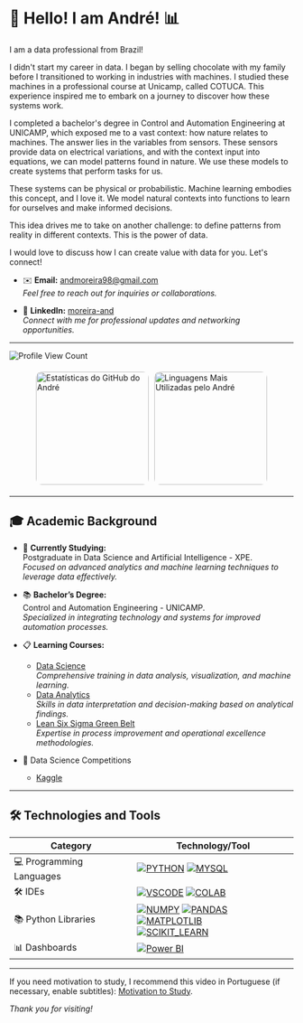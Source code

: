 # 👋 Hello! I am André! 📊

I am a data professional from Brazil!

I didn't start my career in data. I began by selling chocolate with my family before I transitioned to working in industries with machines. I studied these machines in a professional course at Unicamp, called COTUCA. This experience inspired me to embark on a journey to discover how these systems work. 

I completed a bachelor's degree in Control and Automation Engineering at UNICAMP, which exposed me to a vast context: how nature relates to machines. The answer lies in the variables from sensors. These sensors provide data on electrical variations, and with the context input into equations, we can model patterns found in nature. We use these models to create systems that perform tasks for us.

These systems can be physical or probabilistic. Machine learning embodies this concept, and I love it. We model natural contexts into functions to learn for ourselves and make informed decisions.

This idea drives me to take on another challenge: to define patterns from reality in different contexts. This is the power of data.

I would love to discuss how I can create value with data for you. Let's connect!

- ✉️ **Email:** [andmoreira98@gmail.com](mailto:andmoreira98@gmail.com)  
  *Feel free to reach out for inquiries or collaborations.*
  
- 🔗 **LinkedIn:** [moreira-and](https://www.linkedin.com/in/moreira-and)  
  *Connect with me for professional updates and networking opportunities.*

---

![Profile View Count](https://komarev.com/ghpvc/?username=moreira-and&theme=dracula)  

<div style="display: flex; justify-content: center; align-items: flex-start; margin: 20px 0;">
  <img src="https://github-readme-stats.vercel.app/api?username=moreira-and&show_icons=true&theme=dracula&rank_icon=github" alt="Estatísticas do GitHub do André" style="height: 200px; border-radius: 10px; margin-right: 10px;"/>
  <img src="https://github-readme-stats.vercel.app/api/top-langs/?username=moreira-and&theme=dracula" alt="Linguagens Mais Utilizadas pelo André" style="height: 200px; border-radius: 10px;"/>
</div>

---

## 🎓 Academic Background

- 🌱 **Currently Studying:**  
  Postgraduate in Data Science and Artificial Intelligence - XPE.  
  *Focused on advanced analytics and machine learning techniques to leverage data effectively.*

- 📚 **Bachelor’s Degree:**  
  Control and Automation Engineering - UNICAMP.  
  *Specialized in integrating technology and systems for improved automation processes.*

- 📋 **Learning Courses:**  
  - [Data Science](https://app.awari.com.br/certificado/84cc0992-22a9-427c-8f10-f52c2ec66342)  
    *Comprehensive training in data analysis, visualization, and machine learning.*  
  - [Data Analytics](https://app.awari.com.br/certificado/c3f7cac4-7994-4ca2-b0c8-87bb2e561275)  
    *Skills in data interpretation and decision-making based on analytical findings.*  
  - [Lean Six Sigma Green Belt](https://ead2.escolaedti.com.br/certificates/public?token=b5c7f837dedc708a1df72a3faf40bdf9)  
    *Expertise in process improvement and operational excellence methodologies.*  

- 🦆 Data Science Competitions
  - [Kaggle](https://www.kaggle.com/andmoreira)

---

## 🛠️ Technologies and Tools

| **Category**               | **Technology/Tool**                                                                                                                                           |
|-----------------------------|---------------------------------------------------------------------------------------------------------------------------------------------------------------------|
| 💻 Programming Languages     | [![PYTHON](https://img.shields.io/badge/Python-14354C?style=for-the-badge&logo=python&logoColor=white)](https://docs.python.org/3/) [![MYSQL](https://img.shields.io/badge/MySQL-00000F?style=for-the-badge&logo=mysql&logoColor=white)](https://dev.mysql.com/doc/)  |
| 🛠️ IDEs                      | [![VSCODE](https://img.shields.io/badge/Visual_Studio_Code-0078D4?style=for-the-badge&logo=visual%20studio%20code&logoColor=white)](https://code.visualstudio.com/Docs) [![COLAB](https://img.shields.io/badge/Colab-F9AB00?style=for-the-badge&logo=googlecolab&color=525252)](https://colab.research.google.com/)   |
| 📚 Python Libraries           | [![NUMPY](https://img.shields.io/badge/numpy-%23013243.svg?style=for-the-badge&logo=numpy&logoColor=white)](https://numpy.org/doc/) [![PANDAS](https://img.shields.io/badge/pandas-%23150458.svg?style=for-the-badge&logo=pandas&logoColor=white)](https://pandas.pydata.org/docs/) [![MATPLOTLIB](https://img.shields.io/badge/Matplotlib-%23ffffff.svg?style=for-the-badge&logo=Matplotlib&logoColor=black)](https://matplotlib.org/stable/index.html) <br> [![SCIKIT_LEARN](https://img.shields.io/badge/scikit--learn-%23F7931E.svg?style=for-the-badge&logo=scikit-learn&logoColor=white)](https://scikit-learn.org/stable/) |
| 📊 Dashboards               | [![Power BI](https://img.shields.io/badge/power_bi-F2C811?style=for-the-badge&logo=powerbi&logoColor=black)](https://learn.microsoft.com/pt-br/power-bi/) | 

---

If you need motivation to study, I recommend this video in Portuguese (if necessary, enable subtitles): [Motivation to Study](https://www.youtube.com/watch?v=TRPBY_lxJfE).

_*Thank you for visiting!*_
